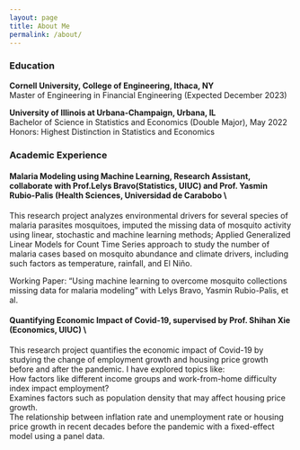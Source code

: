 ```yaml
---
layout: page
title: About Me
permalink: /about/
---
```


### Education
**Cornell University, College of Engineering, Ithaca, NY** \
Master of Engineering in Financial Engineering (Expected December 2023)

**University of Illinois at Urbana-Champaign, Urbana, IL** \
Bachelor of Science in Statistics and Economics (Double Major), May 2022 \
Honors: Highest Distinction in Statistics and Economics


### Academic Experience

#### Malaria Modeling using Machine Learning, Research Assistant, collaborate with Prof.Lelys Bravo(Statistics, UIUC) and Prof. Yasmin Rubio-Palis (Health Sciences, Universidad de Carabobo \
This research project analyzes environmental drivers for several species of malaria parasites mosquitoes, imputed the missing data of mosquito activity using linear, stochastic and machine learning methods; Applied Generalized Linear Models for Count Time Series approach to study the number of malaria cases based on mosquito abundance and climate drivers, including such factors as temperature, rainfall, and El Niño.

Working Paper: “Using machine learning to overcome mosquito collections missing data for malaria modeling” with Lelys Bravo, Yasmin Rubio-Palis, et al.


#### Quantifying Economic Impact of Covid-19, supervised by Prof. Shihan Xie (Economics, UIUC) \
This research project quantifies the economic impact of Covid-19 by studying the change of employment growth and housing price growth before and after the pandemic. I have explored topics like: \
How factors like different income groups and work-from-home difficulty index impact employment? \
Examines factors such as population density that may affect housing price growth. \
The relationship between inflation rate and unemployment rate or housing price growth in recent decades before the pandemic with a fixed-effect model using a panel data.



